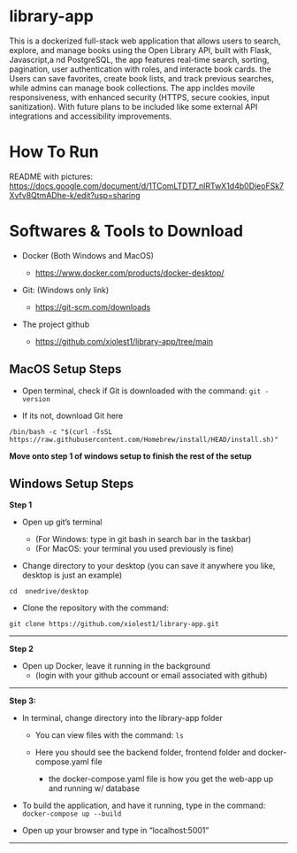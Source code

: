 # library-app

This is a dockerized full-stack web application that allows users to search, explore, and manage books using the Open Library API, built with Flask, Javascript,a nd PostgreSQL, the app features real-time search, sorting, pagination, user authentication with roles, and interacte book cards. the Users can save favorites, create book lists, and track previous searches, while admins can manage book collections. The app incldes movile responsiveness, with enhanced security (HTTPS, secure cookies, input sanitization). With future plans to be included like some external API integrations and accessibility improvements.

<h1> How To Run</h1>

README with pictures: https://docs.google.com/document/d/1TComLTDT7_nlRTwX1d4b0DieoFSk7Xvfv8QtmADhe-k/edit?usp=sharing

<h1>Softwares & Tools to Download</h1>

- Docker (Both Windows and MacOS)
  - https://www.docker.com/products/docker-desktop/
  
- Git: (Windows only link)
  - https://git-scm.com/downloads
  
- The project github
  - https://github.com/xiolest1/library-app/tree/main

<h2>MacOS Setup Steps</h2>

- Open terminal, check if Git is downloaded with the command:
```git -version```

- If its not, download Git here

```/bin/bash -c "$(curl -fsSL https://raw.githubusercontent.com/Homebrew/install/HEAD/install.sh)"```

 **Move onto step 1 of windows setup to finish the rest of the setup**

<h2>Windows Setup Steps</h2> 

**Step 1**

- Open up git’s terminal
    - (For Windows: type in git bash in search bar in the taskbar)
    - (For MacOS: your terminal you used previously is fine)

- Change directory to your desktop (you can save it anywhere you like, desktop is just an example)

```cd  onedrive/desktop```  

- Clone the repository with the command:
  
```git clone https://github.com/xiolest1/library-app.git```

---

**Step 2**

- Open up Docker, leave it running in the background
    -  (login with your github account or email associated with github)
  
---
**Step 3:**
- In terminal, change directory into the library-app folder

    - You can view files with the command: ```ls```
  
    - Here you should see the backend folder, frontend folder and docker-compose.yaml file
  
        - the docker-compose.yaml file is how you get the web-app up and running w/ database
      
- To build the application, and have it running, type in the command:
```docker-compose up --build```

- Open up your browser and type in “localhost:5001” 
---
